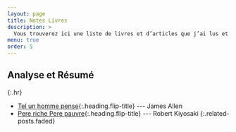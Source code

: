 ```yaml
---
layout: page
title: Notes Livres
description: >
  Vous trouverez ici une liste de livres et d’articles que j’ai lus et les notes associés que j’ai prises. Ils sont censés être concis et mettre en évidence les élements les plus importants, selon moi, du livre. Mais, ils peuvent ne pas refléter ma propre opinion et pensée.
menu: true
order: 5
---
```


## Analyse et Résumé
{:.hr}

* [Tel un homme pense]{:.heading.flip-title} --- James Allen
* [Pere riche Pere pauvre]{:.heading.flip-title} --- Robert Kiyosaki
{:.related-posts.faded}


[Tel un homme pense]: Pereriche.md
[Pere riche Pere pauvre]: Pereriche.md
